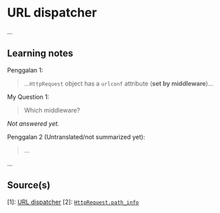 # URL dispatcher

...

## Learning notes

Penggalan 1:
> ...`HttpRequest` object has a `urlconf` attribute (**set by middleware**)...

My Question 1:
> Which middleware?

_Not answered yet._

Penggalan 2 (Untranslated/not summarized yet):
> ...

...

## Source(s)

[1]: [URL dispatcher](https://docs.djangoproject.com/en/5.0/topics/http/urls/)
[2]: [`HttpRequest.path_info`](https://docs.djangoproject.com/en/5.0/ref/request-response/#django.http.HttpRequest.path_info)
